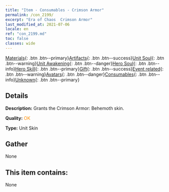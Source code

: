 ```yaml
---
title: "Item - Consumables - Crimson Armor"
permalink: /con_2199/
excerpt: "Era of Chaos  Crimson Armor"
last_modified_at: 2021-07-06
locale: en
ref: "con_2199.md"
toc: false
classes: wide
---
```

 [Materials](/Items/){: .btn .btn--primary}[Artifacts](/Items/Artifacts/){: .btn .btn--success}[Unit Soul](/Items/UnitSoul/){: .btn .btn--warning}[Unit Awakening](/Items/UnitAwakening/){: .btn .btn--danger}[Hero Soul](/Items/HeroSoul/){: .btn .btn--info}[Hero Skill](/Items/HeroSkill/){: .btn .btn--primary}[Gift](/Items/Gift/){: .btn .btn--success}[Event related](/Items/Events/){: .btn .btn--warning}[Avatars](/Items/Avatars/){: .btn .btn--danger}[Consumables](/Items/Consumables/){: .btn .btn--info}[Unknown](/Items/Unknown/){: .btn .btn--primary}

## Details
 **Description:** Grants the Crimson Armor: Behemoth skin.

 **Quality:** <span style="color: #FF8C00">OK</span>

 **Type:** Unit Skin

## Gather

  None

## This item contains:

  None

